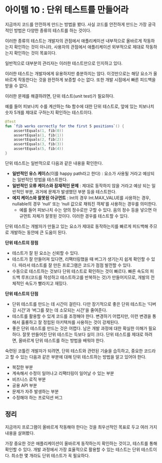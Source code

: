 # 아이템 10 : 단위 테스트를 만들어라

지금까지 코드를 안전하게 만드는 방법을 봤다. 사실 코드를 안전하게 만드는 가장 궁극적인 방법은 다양한 종류의 테스트를 하는 것이다.

이러한 종류의 테스트는 개발자의 관점에서 애플리케이션 내부적으로 올바르게 작동하는지 확인하는 것이 아니라, 사용자의 관점에서 애플리케이션 외부적으로 제대로 작동하는지 확인하는 것이 목표이다.

일반적으로 대부분의 관리자는 이러한 테스트만으로 인지하고 있다.

이러한 테스트는 개발자에게 유용하지만 충분하지는 않다. 이것만으로는 해당 요소가 올바르게 작동한다는 것을 완전하게 보증할 수는 없다. 또한 개발 시점에서 빠른 피드백을 받을 수 없다.

이러한 문제를 해결하려면, 단위 테스트(unit test)가 필요하다.

예를 들어 피보나치 수를 계산하는 fib 함수에 대한 단위 테스트로, 앞에 있는 피보나치 숫자 5개를 제대로 구하는지 확인하는 테스트이다.

```kotlin
@Test
fun `fib works correctly for the first 5 positions`() {
    assertEquals(1, fib(0))
    assertEquals(1, fib(1))
    assertEquals(2, fib(2))
    assertEquals(3, fib(3))
    assertEquals(5, fib(4))
}
```

단위 테스트는 일반적으로 다음과 같은 내용을 확인한다.

* **일반적인 유스 케이스**(이를 happy path라고 한다) : 요소가 사용될 거라고 예상되는 일반적인 방법을 테스트한다.
* **일반적인 오류 케이스와 잠재적인 문제** : 제대로 동작하지 않을 거라고 예상 되는 일반적인 부분, 과거에 문제가 발생했던 부분 등을 테스트한다.
* **에지 케이스와 잘못된 아규먼트** : Int의 경우 Int.MAX\_VALUE를 사용하는 경우, nullable의 경우 ‘null’ 또는 ‘null 값으로 채워진 객체'를 사용하는 경우를 의미한다.
  * 예를 들어 피보나치 수는 양의 정수로만 구할 수 있다. 음의 정수 등을 넣으면 아규먼트 자체가 잘못된 것이다. 이러한 경우를 테스트할 수 있다.

단위 테스트는 개발자가 만들고 있는 요소가 제대로 동작하는지를 빠르게 피드백해 주므로 개발하는 동안에 큰 도움이 된다.

**단위 테스트의 장점**

* 테스트가 잘 된 요소는 신뢰할 수 있다.
* 테스트가 잘 만들어져 있다면, 리팩터링했을 때 버그가 생기는지 쉽게 확인할 수 있다. 따라서 테스트를 잘 만든 프로그램은 코드가 점점 발전할 수 있다.
* 수동으로 테스트하는 것보다 단위 테스트로 확인하는 것이 빠르다. 빠른 속도의 피드백 루프(코드를 작성하고 테스트하고를 반복하는 것)가 만들어지므로, 개발의 전체적인 속도가 빨라지고 재밌다.

**단위 테스트의 단점**

* 단위 테스트를 만드는 데 시간이 걸린다. 다만 장기적으로 좋은 단위 테스트는 ‘디버깅 시간'과 ‘버그를 찾는 데 소모되는 시간'을 줄여준다.
* 테스트를 활용할 수 있게 코드를 조정해야 한다. 변경하기 어렵지만, 이런 변경을 통해서 훌륭하고 잘 정립된 아키텍처를 사용하는 것이 강제된다.
* 좋은 단위 테스트를 만드는 것은 어렵다. 남은 개발 과정에 대한 확실한 이해가 필요하다. 잘못 만들어진 단위 테스트는 득보다 실이 크다. 단위 테스트를 제대로 하려면, 올바르게 단위 테스트를 하는 방법을 배워야 한다.

숙련된 코틀린 개발자가 되려면, 단위 테스트와 관련된 기술을 습득하고, 중요한 코드라고 할 수 있는 다음과 같은 부분에 대해 단위 테스트하는 방법을 알고 있어야 한다.

* 복잡한 부분
* 계속해서 수정이 일어나고 리팩터링이 일어날 수 있는 부분
* 비즈니스 로직 부분
* 공용 API 부분
* 문제가 자주 발생하는 부분
* 수정해야 하는 프로덕션 버그

## 정리

지금까지 프로그램이 올바르게 작동해야 한다는 것을 최우선적인 목표로 두고 여러 가지 내용을 살펴봤다.

가장 중요한 것은 애플리케이션이 올바르게 동작하는지 확인하는 것이고, 테스트를 통해 확인할 수 있다. 개발 과정에서 가장 효율적으로 활용할 수 있는 테스트는 단위 테스트이다. 최소한 몇 개라도 단위 테스트가 꼭 필요하다.

